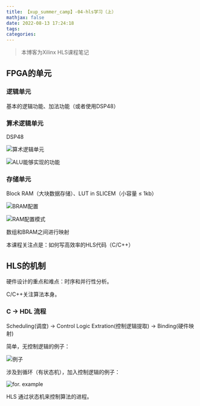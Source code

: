 ```yaml
---
title: 【xup_summer_camp】-04-hls学习（上）
mathjax: false
date: 2022-08-13 17:24:18
tags:
categories:
---
```


> 本博客为Xilinx HLS课程笔记

## FPGA的单元

### 逻辑单元

基本的逻辑功能、加法功能（或者使用DSP48）

### 算术逻辑单元

DSP48

![算术逻辑单元](https://s2.loli.net/2022/08/13/n2JcPAv6SmZaolB.png)



![ALU能够实现的功能](https://s2.loli.net/2022/08/13/dLpZClxytaFnEYh.png)

### 存储单元

Block RAM（大块数据存储）、LUT in SLICEM（小容量 ≤ 1kb）

![BRAM配置](https://s2.loli.net/2022/08/13/Iow8blKhXn3mz6L.png)

![RAM配置模式](https://s2.loli.net/2022/08/13/Jd3r7OsY8QM6ieZ.png)

数组和BRAM之间进行映射

本课程关注点是：如何写高效率的HLS代码（C/C++）

## HLS的机制

硬件设计的重点和难点：时序和并行性分析。

C/C++关注算法本身。

### C → HDL 流程

Scheduling(调度) → Control Logic Extration(控制逻辑提取) → Binding(硬件映射)

简单，无控制逻辑的例子：

![例子](https://s2.loli.net/2022/08/13/HC8GJUD3V4gstQ5.png)

涉及到循环（有状态机），加入控制逻辑的例子：

![for. example](https://s2.loli.net/2022/08/13/ypjcsHJkxA5LhlU.png)

HLS 通过状态机来控制算法的进程。

